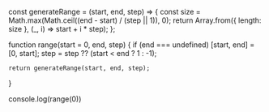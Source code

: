 const generateRange = (start, end, step) => {
    const size = Math.max(Math.ceil((end - start) / (step || 1)), 0);
    return Array.from({ length: size }, (_, i) => start + i * step);
};

function range(start = 0, end, step) {
    if (end === undefined) [start, end] = [0, start];
    step = step ?? (start < end ? 1 : -1);

    return generateRange(start, end, step);
}


console.log(range(0))